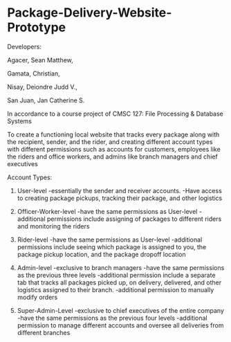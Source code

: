 # Package-Delivery-Website-Prototype
Developers:

Agacer, Sean Matthew,

Gamata, Christian,

Nisay, Deiondre Judd V.,

San Juan, Jan Catherine S.

In accordance to a course project of CMSC 127: File Processing & Database Systems

To create a functioning local website that tracks every package along with the recipient, sender, and the rider, and creating different account types with different permissions such as accounts for customers, employees like the riders and office workers, and admins like branch managers and chief executives 


Account Types:
1. User-level
-essentially the sender and receiver accounts.
-Have access to creating package pickups, tracking their package, and other logistics

2. Officer-Worker-level
-have the same permissions as User-level
-additional permissions include assigning of packages to different riders and monitoring the riders

3. Rider-level
-have the same permissions as User-level
-additional permissions include seeing which package is assigned to you, the package pickup location, and the package dropoff location

4. Admin-level
-exclusive to branch managers
-have the same permissions as the previous three levels
-additional permission include a separate tab that tracks all packages picked up, on delivery, delivered, and other logistics assigned to their branch.
-additional permission to manually modify orders

5. Super-Admin-Level
-exclusive to chief executives of the entire company
-have the same permissions as the previous four levels
-additional permission to manage different accounts and oversee all deliveries from different branches
